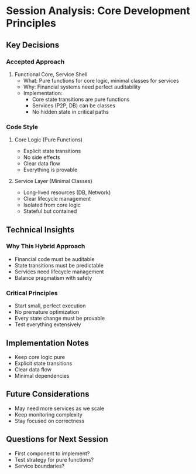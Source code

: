 # Session Analysis: Core Development Principles

## Key Decisions

### Accepted Approach
1. Functional Core, Service Shell
   - What: Pure functions for core logic, minimal classes for services
   - Why: Financial systems need perfect auditability
   - Implementation:
     - Core state transitions are pure functions
     - Services (P2P, DB) can be classes
     - No hidden state in critical paths

### Code Style 
1. Core Logic (Pure Functions)
   - Explicit state transitions
   - No side effects
   - Clear data flow
   - Everything is provable

2. Service Layer (Minimal Classes)
   - Long-lived resources (DB, Network)
   - Clear lifecycle management
   - Isolated from core logic
   - Stateful but contained

## Technical Insights

### Why This Hybrid Approach
- Financial code must be auditable
- State transitions must be predictable
- Services need lifecycle management
- Balance pragmatism with safety

### Critical Principles
- Start small, perfect execution
- No premature optimization
- Every state change must be provable
- Test everything extensively

## Implementation Notes
- Keep core logic pure
- Explicit state transitions
- Clear data flow
- Minimal dependencies

## Future Considerations
- May need more services as we scale
- Keep monitoring complexity
- Stay focused on correctness

## Questions for Next Session
- First component to implement?
- Test strategy for pure functions?
- Service boundaries? 